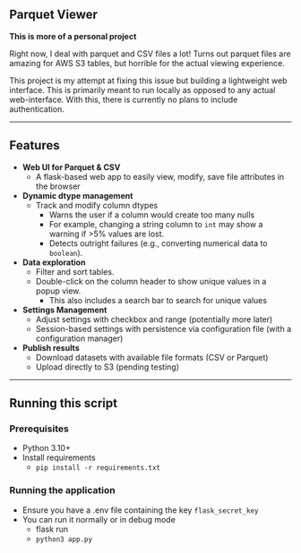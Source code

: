 ## Parquet Viewer

**This is more of a personal project**

Right now, I deal with parquet and CSV files a lot! 
Turns out parquet files are amazing for AWS S3 tables, but horrible for the actual viewing experience.

This project is my attempt at fixing this issue but building a lightweight web interface. This is primarily meant to run
locally as opposed to any actual web-interface. With this, there is currently no plans to include authentication.

_____

## Features

 - **Web UI for Parquet & CSV**
   - A flask-based web app to easily view, modify, save file attributes in the browser
 - **Dynamic dtype management**
   - Track and modify column dtypes
     - Warns the user if a column would create too many nulls
     - For example, changing a string column to `int` may show a warning if >5% values are lost.
     - Detects outright failures (e.g., converting numerical data to `boolean`).
 - **Data exploration**
   - Filter and sort tables.
   - Double-click on the column header to show unique values in a popup view.
     - This also includes a search bar to search for unique values
 - **Settings Management**
   - Adjust settings with checkbox and range (potentially more later)
   - Session-based settings with persistence via configuration file (with a configuration manager)
 - **Publish results**
   - Download datasets with available file formats (CSV or Parquet)
   - Upload directly to S3 (pending testing)

_____

## Running this script

### Prerequisites
 - Python 3.10+
 - Install requirements
   - `pip install -r requirements.txt`

### Running the application
 - Ensure you have a .env file containing the key `flask_secret_key`
 - You can run it normally or in debug mode
   - flask run
   - `python3 app.py`
